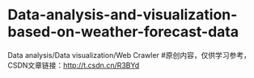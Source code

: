 # Data-analysis-and-visualization-based-on-weather-forecast-data
Data analysis/Data visualization/Web Crawler
#原创内容，仅供学习参考，CSDN文章链接：http://t.csdn.cn/R3BYd
